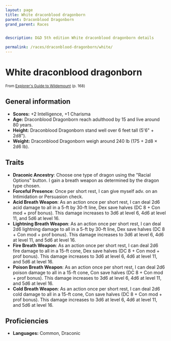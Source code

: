 ```yaml
---
layout: page
title: White draconblood dragonborn
parent: Draconblood Dragonborn
grand_parent: Races


description: D&D 5th edition White draconblood dragonborn details

permalink: /races/draconblood-dragonborn/white/
---
```


# White draconblood dragonborn

<small>From <a target="_blank" href="https://dnd.wizards.com/products/wildemount">Explorer's Guide to Wildemount</a> (p. 168)</small>


## General information

- **Scores:** +2 Intelligence, +1 Charisma
- **Age:** Draconblood Dragonborn reach adulthood by 15 and live around 80 years.
- **Height:** Draconblood Dragonborn stand well over 6 feet tall (5'6" + 2d8").
- **Weight:** Draconblood Dragonborn weigh around 240 lb (175 + 2d8 × 2d6 lb).

## Traits

- **Draconic Ancestry**: Choose one type of dragon using the "Racial Options" button. I gain a breath weapon as determined by the dragon type chosen.
- **Forceful Presence**: Once per short rest, I can give myself adv. on an Intimidation or Persuasion check.
- **Acid Breath Weapon**: As an action once per short rest, I can deal 2d6 acid damage to all in a 5-ft by 30-ft line, Dex save halves (DC 8 + Con mod + prof bonus). This damage increases to 3d6 at level 6, 4d6 at level 11, and 5d6 at level 16.
- **Lightning Breath Weapon**: As an action once per short rest, I can deal 2d6 lightning damage to all in a 5-ft by 30-ft line, Dex save halves (DC 8 + Con mod + prof bonus). This damage increases to 3d6 at level 6, 4d6 at level 11, and 5d6 at level 16.
- **Fire Breath Weapon**: As an action once per short rest, I can deal 2d6 fire damage to all in a 15-ft cone, Dex save halves (DC 8 + Con mod + prof bonus). This damage increases to 3d6 at level 6, 4d6 at level 11, and 5d6 at level 16.
- **Poison Breath Weapon**: As an action once per short rest, I can deal 2d6 poison damage to all in a 15-ft cone, Con save halves (DC 8 + Con mod + prof bonus). This damage increases to 3d6 at level 6, 4d6 at level 11, and 5d6 at level 16.
- **Cold Breath Weapon**: As an action once per short rest, I can deal 2d6 cold damage to all in a 15-ft cone, Con save halves (DC 8 + Con mod + prof bonus). This damage increases to 3d6 at level 6, 4d6 at level 11, and 5d6 at level 16.

## Proficiencies

- **Languages:** Common, Draconic